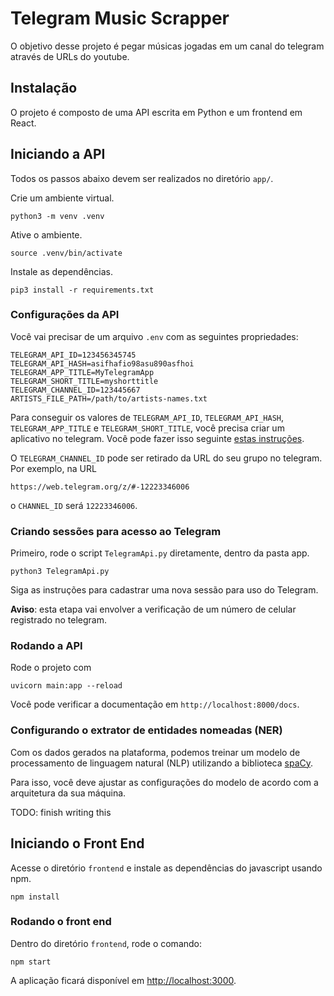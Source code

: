 # Telegram Music Scrapper

O objetivo desse projeto é pegar músicas jogadas em um canal do telegram através de URLs do youtube. 

## Instalação

O projeto é composto de uma API escrita em Python e um frontend em React.

## Iniciando a API

Todos os passos abaixo devem ser realizados no diretório `app/`.

Crie um ambiente virtual.

    python3 -m venv .venv

Ative o ambiente.

    source .venv/bin/activate

Instale as dependências.

    pip3 install -r requirements.txt

### Configurações da API

Você vai precisar de um arquivo `.env` com as seguintes propriedades:

    TELEGRAM_API_ID=123456345745
    TELEGRAM_API_HASH=asifhafio98asu890asfhoi
    TELEGRAM_APP_TITLE=MyTelegramApp
    TELEGRAM_SHORT_TITLE=myshorttitle
    TELEGRAM_CHANNEL_ID=123445667
    ARTISTS_FILE_PATH=/path/to/artists-names.txt

Para conseguir os valores de `TELEGRAM_API_ID`, `TELEGRAM_API_HASH`, `TELEGRAM_APP_TITLE` e `TELEGRAM_SHORT_TITLE`, você precisa criar um aplicativo no telegram. Você pode fazer isso seguinte [estas instruções](https://core.telegram.org/api/obtaining_api_id).

O `TELEGRAM_CHANNEL_ID` pode ser retirado da URL do seu grupo no telegram. Por exemplo, na URL

    https://web.telegram.org/z/#-12223346006

o `CHANNEL_ID` será `12223346006`.

### Criando sessões para acesso ao Telegram

Primeiro, rode o script `TelegramApi.py` diretamente, dentro da pasta app.

    python3 TelegramApi.py

Siga as instruções para cadastrar uma nova sessão para uso do Telegram.

**Aviso**: esta etapa vai envolver a verificação de um número de celular registrado no telegram.

### Rodando a API

Rode o projeto com

    uvicorn main:app --reload

Você pode verificar a documentação em `http://localhost:8000/docs`.

### Configurando o extrator de entidades nomeadas (NER)

Com os dados gerados na plataforma, podemos treinar um modelo de processamento de linguagem natural (NLP) utilizando a biblioteca [spaCy](https://spacy.io/).

Para isso, você deve ajustar as configurações do modelo de acordo com a arquitetura da sua máquina.

TODO: finish writing this

## Iniciando o Front End

Acesse o diretório `frontend` e instale as dependências do javascript usando npm.

    npm install

### Rodando o front end

Dentro do diretório `frontend`, rode o comando:

    npm start

A aplicação ficará disponível em <http://localhost:3000>.
